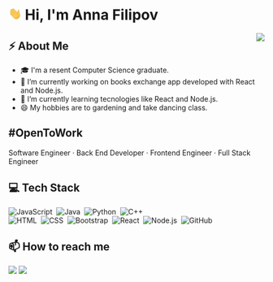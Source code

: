 <h1 align="left"> <img src="https://github.com/AnnaFilipov93/AnnaFilipov93/blob/main/Img/Hi.gif" height="25"/> Hi, I'm Anna Filipov</h1> 

<img align="right" src="https://media.giphy.com/media/VTtANKl0beDFQRLDTh/giphy.gif"  height="200"/>

## ⚡ About Me

- 🎓 I'm a resent Computer Science graduate.
- 🔭 I’m currently working on books exchange app developed with React and Node.js.
- 🌱 I’m currently learning tecnologies like React and Node.js.
- 😄 My hobbies are to gardening and take dancing class.

## #OpenToWork

Software Engineer · Back End Developer · Frontend Engineer · Full Stack Engineer


## 💻 Tech Stack

![JavaScript](https://img.shields.io/badge/-JavaScript-0d1117?style=flat-square&logo=javaScript)&nbsp;
![Java](https://img.shields.io/badge/-Java-0d1117?style=flat-square&logo=Java&logoColor=white)&nbsp;
![Python](https://img.shields.io/badge/-Python-0d1117?style=flat-square&logo=python)&nbsp;
![C++](https://img.shields.io/badge/-C++-0d1117?style=flat-square&logo=C%2B%2B&logoColor=00599C)\
![HTML](https://img.shields.io/badge/-HTML-0d1117?style=flat-square&logo=HTML5)&nbsp;
![CSS](https://img.shields.io/badge/-CSS-0d1117?style=flat-square&logo=CSS3&logoColor=1572B6)&nbsp;
![Bootstrap](https://img.shields.io/badge/-Bootstrap-0d1117?style=flat-square&logo=bootstrap&logoColor=563D7C)&nbsp;
![React](https://img.shields.io/badge/-React-0d1117?style=flat-square&logo=react)&nbsp;
![Node.js](https://img.shields.io/badge/-Node.js-0d1117?style=flat-square&logo=node.js)&nbsp;
![GitHub](https://img.shields.io/badge/-GitHub-0d1117?style=flat-square&logo=github)&nbsp;


  
 ## 📫 How to reach me
 
  <a href="https://www.linkedin.com/in/filipovanna/"><img src="https://img.shields.io/badge/-AnnaFilipov-0077B5?style=flat&logo=Linkedin&logoColor=white"/></a> 
  <a href="mailto:filipovanna93@gmail.com"><img src="https://img.shields.io/badge/-filipovanna93@gmail.com-D14836?style=flat&logo=Gmail&logoColor=white"/></a>
 
